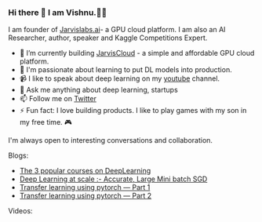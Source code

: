 ### Hi there 👋  I am Vishnu.:man_technologist:


I am founder of [Jarvislabs.ai](https://jarvislabs.ai/)- a GPU cloud platform. 
I am also an AI Researcher, author, speaker and Kaggle Competitions Expert.


- 🔭 I’m currently building  [JarvisCloud](http://cloud.jarvislabs.ai/) - a simple and affordable GPU cloud platform.
- 🌱 I'm passionate about learning to put DL models into production.
- :video_camera: I like to speak about deep learning on my [youtube](https://www.youtube.com/channel/UCAMo8bfMjeMyY_CTkcN9fcA) channel.
- 💬 Ask me anything about deep learning, startups 
- 📫 Follow me on [Twitter](https://twitter.com/vishnuvig)
- ⚡ Fun fact: I love building products. I like to play games with my son in my free time. :video_game:

I'm always open to interesting conversations and collaboration.

Blogs:
* [The 3 popular courses on DeepLearning](https://towardsdatascience.com/the-3-popular-courses-for-deeplearning-ai-ac37d4433bd)
* [Deep Learning at scale :- Accurate, Large Mini batch SGD](https://towardsdatascience.com/deep-learning-at-scale-accurate-large-mini-batch-sgd-8207d54bfe02)
* [Transfer learning using pytorch — Part 1](https://medium.com/p/4c3475f4495)
* [Transfer learning using pytorch — Part 2](https://medium.com/p/9c5b18e15551)

Videos:



